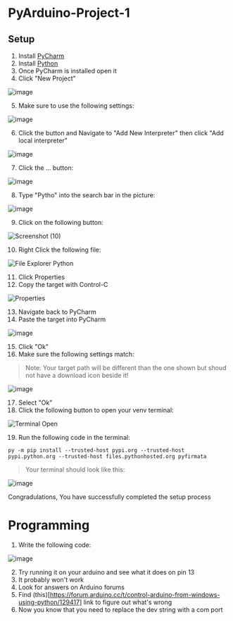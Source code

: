 # PyArduino-Project-1
## Setup
1. Install [PyCharm](https://www.jetbrains.com/products/compare/?product=pycharm&product=pycharm-ce)
2. Install [Python](https://www.python.org/ftp/python/3.12.2/python-3.12.2-amd64.exe)
3. Once PyCharm is installed open it
4. Click "New Project"

![image](https://github.com/FWBHS-Engineering/PyArduino-Project-1/assets/39282164/14ade794-d411-439a-bb29-7993b454096a)

5. Make sure to use the following settings:

![image](https://github.com/FWBHS-Engineering/PyArduino-Project-1/assets/39282164/10a7967f-c30f-4b58-a961-c059c0b15767)

6. Click the button and Navigate to "Add New Interpreter" then click "Add local interpreter"

![image](https://github.com/FWBHS-Engineering/PyArduino-Project-1/assets/39282164/b7c2f33a-bc0f-4c62-864d-e01e587ee876)

7. Click the ... button:

![image](https://github.com/FWBHS-Engineering/PyArduino-Project-1/assets/39282164/6344a1b7-db80-41a1-933a-da82752ea230)

8. Type "Pytho" into the search bar in the picture:

![image](https://github.com/FWBHS-Engineering/PyArduino-Project-1/assets/39282164/04b96197-3b03-4371-9395-75db47ac15d8)

9. Click on the following button:

![Screenshot (10)](https://github.com/FWBHS-Engineering/PyArduino-Project-1/assets/39282164/77740556-4b06-46bc-913e-3814cdb34619)

10. Right Click the following file:

![File Explorer Python](https://github.com/FWBHS-Engineering/PyArduino-Project-1/assets/39282164/c7093673-a18d-4f87-a6a9-45b03e814385)

11. Click Properties
12. Copy the target with Control-C

![Properties](https://github.com/FWBHS-Engineering/PyArduino-Project-1/assets/39282164/e6fee17b-49ba-4451-ae4d-f040df74689d)

13. Navigate back to PyCharm
14. Paste the target into PyCharm

![image](https://github.com/FWBHS-Engineering/PyArduino-Project-1/assets/39282164/c3a6c5a0-f483-4d04-92cc-595e240f6770)

15. Click "Ok"
16. Make sure the following settings match:

> Note: Your target path will be different than the one shown but shoud not have a download icon beside it!

![image](https://github.com/FWBHS-Engineering/PyArduino-Project-1/assets/39282164/681f2cf2-bd31-4fa1-93f3-150bac29a69e)

17. Select "Ok"
18. Click the following button to open your venv terminal:

![Terminal Open](https://github.com/FWBHS-Engineering/PyArduino-Project-1/assets/39282164/db4a7879-502a-4433-a4ce-b1ab5bd6e656)

19. Run the following code in the terminal:
```
py -m pip install --trusted-host pypi.org --trusted-host pypi.python.org --trusted-host files.pythonhosted.org pyfirmata
```
> Your terminal should look like this:

![image](https://github.com/FWBHS-Engineering/PyArduino-Project-1/assets/39282164/68659b3c-2c8a-4c50-80c9-30fe9bb63ec3)

Congradulations, You have successfully completed the setup process

# Programming
1. Write the following code:

![image](https://github.com/FWBHS-Engineering/PyArduino-Project-1/assets/39282164/7421cb90-e370-4d25-b6e9-8dc2b6cae855)

2. Try running it on your arduino and see what it does on pin 13
3. It probably won't work
4. Look for answers on Arduino forums
5. Find (this)[https://forum.arduino.cc/t/control-arduino-from-windows-using-python/129417] link to figure out what's wrong
6. Now you know that you need to replace the dev string with a com port



